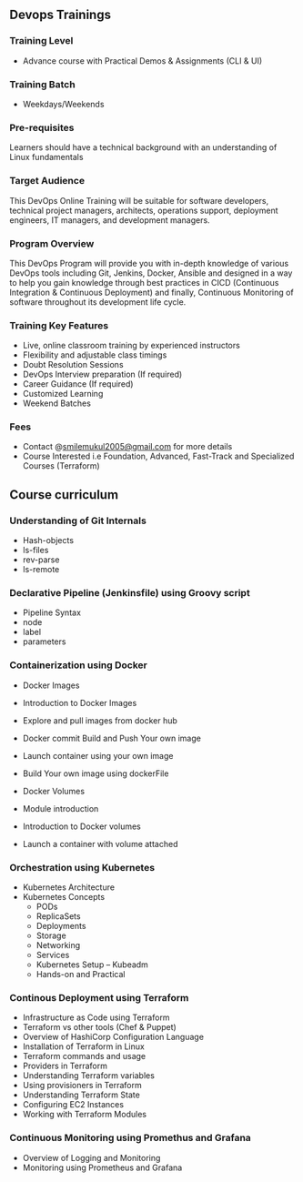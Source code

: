 ## Devops Trainings

### Training Level
- Advance course with Practical Demos & Assignments (CLI & UI)

### Training Batch
- Weekdays/Weekends

### Pre-requisites
Learners should have a technical background with an understanding of Linux fundamentals

### Target Audience
This DevOps Online Training will be suitable for software developers, technical project managers, architects, operations support, deployment engineers, IT managers, and development managers.

### Program Overview
This DevOps Program will provide you with in-depth knowledge of various DevOps tools including Git, Jenkins, Docker, Ansible and designed in a way to help you gain knowledge through best practices in CICD (Continuous Integration & Continuous Deployment) and finally, Continuous Monitoring of software throughout its development life cycle.

### Training Key Features
- Live, online classroom training by experienced instructors
- Flexibility and adjustable class timings
- Doubt Resolution Sessions
- DevOps Interview preparation (If required)
- Career Guidance (If required)
- Customized Learning
- Weekend Batches

### Fees
- Contact @smilemukul2005@gmail.com for more details
- Course Interested i.e Foundation, Advanced, Fast-Track and Specialized Courses (Terraform)

## Course curriculum

### Understanding of Git Internals
 - Hash-objects
 - ls-files
 - rev-parse
 - ls-remote

### Declarative Pipeline (Jenkinsfile) using Groovy script
- Pipeline Syntax
 - node
 - label
 - parameters

### Containerization using Docker
- Docker Images
 - Introduction to Docker Images
 - Explore and pull images from docker hub
 - Docker commit Build and Push Your own image
 - Launch container using your own image
 - Build Your own image using dockerFile

- Docker Volumes
 - Module introduction
 - Introduction to Docker volumes
 - Launch a container with volume attached

### Orchestration using Kubernetes
- Kubernetes Architecture
- Kubernetes Concepts
  - PODs
  - ReplicaSets
  - Deployments
  - Storage
  - Networking
  - Services
  - Kubernetes Setup – Kubeadm
  - Hands-on and Practical

### Continous Deployment using Terraform
- Infrastructure as Code using Terraform
- Terraform vs other tools (Chef & Puppet)
- Overview of HashiCorp Configuration Language
- Installation of Terraform in Linux
- Terraform commands and usage
- Providers in Terraform
- Understanding Terraform variables
- Using provisioners in Terraform
- Understanding Terraform State
- Configuring EC2 Instances
- Working with Terraform Modules

### Continuous Monitoring using Promethus and Grafana
- Overview of Logging and Monitoring
- Monitoring using Prometheus and Grafana
